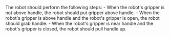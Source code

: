 

The robot should perform the following steps:
    - When the robot's gripper is not above handle, the robot should put gripper above handle.
    - When the robot's gripper is above handle and the robot's gripper is open, the robot should grab handle.
    - When the robot's gripper is near handle and the robot's gripper is closed, the robot should pull handle up.